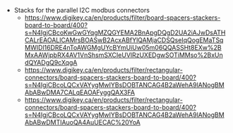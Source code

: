 - Stacks for the parallel I2C modbus connectors
	- https://www.digikey.ca/en/products/filter/board-spacers-stackers-board-to-board/400?s=N4IgjCBcoKwGwGYqgMZQGYEMA2BnApgDQgD2UA2iAJwDsATHCALrEAOALlCAMrsBOASwB2AcxABfYlQAMjaCDSQseIqQogEMaTSqMWIDl16DRE4nToAWGMgUYcBYmUiUw05m06QQASSHt8EXw%2BMxAAWjpbRX4AV1VnShsmSXCIeUVlRzUXEDgwSOTiMMso%2BxUndQYADgQ9cXqgA
	- https://www.digikey.ca/en/products/filter/rectangular-connectors/board-spacers-stackers-board-to-board/400?s=N4IgjCBcoLQCxVAYygMwIYBsDOBTANCAG4B2aWehA9lANogBMAbABwDMA7CALqEAOAFyggQAX3FA
	- https://www.digikey.ca/en/products/filter/rectangular-connectors/board-spacers-stackers-board-to-board/400?s=N4IgjCBcoLQCxVAYygMwIYBsDOBTANCAG4B2aWehA9lANogBMAbABwDMTIAuoQA4AuUECAC%20YoA